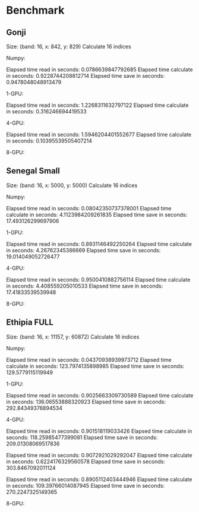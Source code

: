 # Benchmark

## Gonji

Size: (band: 16, x: 842, y: 829)
Calculate 16 indices

Numpy:

Elapsed time read in seconds: 0.0786639847792685
Elapsed time calculate in seconds: 0.9228744208812714
Elapsed time save in seconds: 0.9478048048913479

1-GPU:

Elapsed time read in seconds: 1.2268311632797122
Elapsed time calculate in seconds: 0.316246694419533

4-GPU:

Elapsed time read in seconds: 1.5946204401552677
Elapsed time calculate in seconds: 0.10395539505407214

8-GPU:


## Senegal Small

Size: (band: 16, x: 5000, y: 5000)
Calculate 16 indices

Numpy:

Elapsed time read in seconds: 0.08042350737378001
Elapsed time calculate in seconds: 4.1123984209261835
Elapsed time save in seconds: 17.493126299697906

1-GPU:

Elapsed time read in seconds: 0.8931146492250264
Elapsed time calculate in seconds: 4.26762345386669
Elapsed time save in seconds: 19.014049052726477

4-GPU:

Elapsed time read in seconds: 0.9500410882756114
Elapsed time calculate in seconds: 4.408559205010533
Elapsed time save in seconds: 17.41833539539948

8-GPU:

## Ethipia FULL

Size: (band: 16, x: 11157, y: 60872)
Calculate 16 indices

Numpy:

Elapsed time read in seconds: 0.04370938939973712
Elapsed time calculate in seconds: 123.7974135898985
Elapsed time save in seconds: 129.5779115119949

1-GPU:

Elapsed time read in seconds: 0.9025663309730589
Elapsed time calculate in seconds: 136.06553888320923
Elapsed time save in seconds: 292.84349376894534

4-GPU:

Elapsed time read in seconds: 0.901518119033426
Elapsed time calculate in seconds: 118.25985477399081
Elapsed time save in seconds: 209.01308069517836

Elapsed time read in seconds: 0.9072921029292047
Elapsed time calculate in seconds: 0.6224176329560578
Elapsed time save in seconds: 303.8467092011124

Elapsed time read in seconds: 0.8905112403444946
Elapsed time calculate in seconds: 109.39766014087945
Elapsed time save in seconds: 270.2247325149365

8-GPU: